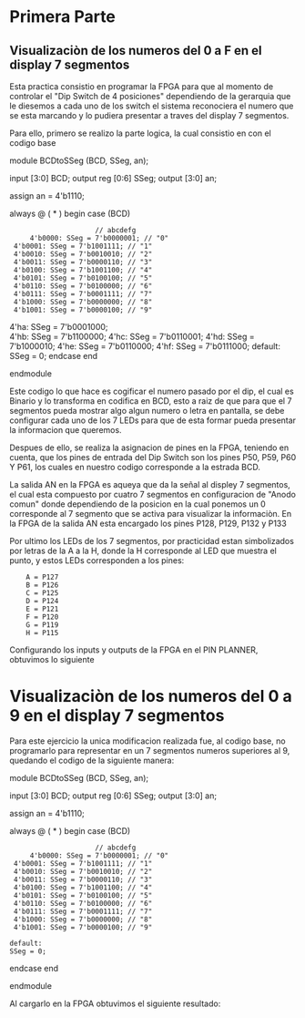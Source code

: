 # Primera Parte 
## Visualizaciòn de los numeros del 0 a F en el display 7 segmentos 
Esta practica consistio en programar la FPGA para que al momento de controlar el "Dip Switch de 4 posiciones" dependiendo de la gerarquia que le diesemos a cada uno de los switch el sistema reconociera el numero que se esta marcando y lo pudiera presentar a traves del display 7 segmentos. 

Para ello, primero se realizo la parte logica, la cual consistio en con el codigo base 

module BCDtoSSeg (BCD, SSeg, an);

  input [3:0] BCD;
  output reg [0:6] SSeg;
  output [3:0] an;
  
  assign an = 4'b1110;


always @ ( * ) begin
  case (BCD)

                         // abcdefg
         4'b0000: SSeg = 7'b0000001; // "0"  
	 4'b0001: SSeg = 7'b1001111; // "1" 
	 4'b0010: SSeg = 7'b0010010; // "2" 
	 4'b0011: SSeg = 7'b0000110; // "3" 
	 4'b0100: SSeg = 7'b1001100; // "4" 
	 4'b0101: SSeg = 7'b0100100; // "5" 
	 4'b0110: SSeg = 7'b0100000; // "6" 
	 4'b0111: SSeg = 7'b0001111; // "7" 
	 4'b1000: SSeg = 7'b0000000; // "8"  
	 4'b1001: SSeg = 7'b0000100; // "9" 
   4'ha: SSeg = 7'b0001000;  
   4'hb: SSeg = 7'b1100000;
   4'hc: SSeg = 7'b0110001;
   4'hd: SSeg = 7'b1000010;
   4'he: SSeg = 7'b0110000;
   4'hf: SSeg = 7'b0111000;
    default:
    SSeg = 0;
  endcase
end

endmodule


Este codigo lo que hace es cogificar el numero pasado por el dip, el cual es Binario y lo transforma en codifica en BCD, esto a raiz de que para que el 7 segmentos pueda mostrar algo algun numero o letra en pantalla, se debe configurar cada uno de los 7 LEDs para que de esta formar pueda presentar la informacion que queremos. 

Despues de ello, se realiza la asignacion de pines en la FPGA, teniendo en cuenta, que los pines de entrada del Dip Switch son los pines P50, P59, P60 Y P61, los cuales en nuestro codigo corresponde a la estrada BCD. 

La salida AN en la FPGA es aqueya que da la señal al displey 7 segmentos, el cual esta compuesto por cuatro 7 segmentos en configuracion de "Anodo comun" donde dependiendo de la posicion en la cual ponemos un 0 corresponde al 7 segmento que se activa para visualizar la informaciòn. En la FPGA de la salida AN esta encargado los pines P128, P129, P132 y P133

Por ultimo los LEDs de los 7 segmentos, por practicidad estan simbolizados por letras de la A a la H, donde la H corresponde al LED que muestra el punto, y estos LEDs corresponden a los pines:

        A = P127
        B = P126
        C = P125
        D = P124
        E = P121
        F = P120
        G = P119
        H = P115

Configurando los inputs y outputs de la FPGA en el PIN PLANNER, obtuvimos lo siguiente


# Visualizaciòn de los numeros del 0 a 9 en el display 7 segmentos 
Para este ejercicio la unica modificacion realizada fue, al codigo base, no programarlo para representar en un 7 segmentos numeros superiores al 9, quedando el codigo de la siguiente manera:

module BCDtoSSeg (BCD, SSeg, an);

  input [3:0] BCD;
  output reg [0:6] SSeg;
  output [3:0] an;
  
  assign an = 4'b1110;


always @ ( * ) begin
  case (BCD)

                         // abcdefg
         4'b0000: SSeg = 7'b0000001; // "0"  
	 4'b0001: SSeg = 7'b1001111; // "1" 
	 4'b0010: SSeg = 7'b0010010; // "2" 
	 4'b0011: SSeg = 7'b0000110; // "3" 
	 4'b0100: SSeg = 7'b1001100; // "4" 
	 4'b0101: SSeg = 7'b0100100; // "5" 
	 4'b0110: SSeg = 7'b0100000; // "6" 
	 4'b0111: SSeg = 7'b0001111; // "7" 
	 4'b1000: SSeg = 7'b0000000; // "8"  
	 4'b1001: SSeg = 7'b0000100; // "9" 
  
    default:
    SSeg = 0;
  endcase
end

endmodule

Al cargarlo en la FPGA obtuvimos el siguiente resultado: 


